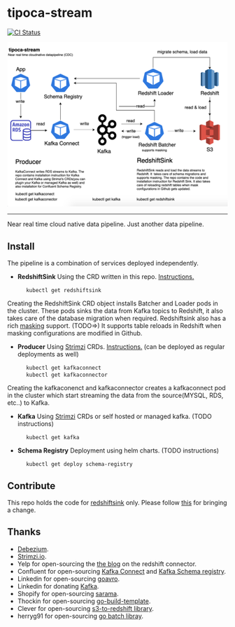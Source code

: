 # tipoca-stream
[![CI Status](https://travis-ci.com/practo/tipoca-stream.svg?token=kWeQdLBoqkiCi2kdxHdt&branch=master)](https://travis-ci.com/practo/tipoca-stream)

<img src="arch.png">

---

Near real time cloud native data pipeline. Just another data pipeline.

## Install
The pipeline is a combination of services deployed independently.

- **RedshiftSink** Using the CRD written in this repo. [Instructions.](https://github.com/practo/tipoca-stream/blob/master/redshiftsink/README.md)
```
      kubectl get redshiftsink
```
Creating the RedshiftSink CRD object installs Batcher and Loader pods in the cluster. These pods sinks the data from Kafka topics to Redshift, it also takes care of the database migration when required. Redshiftsink also has a rich [masking](https://github.com/practo/tipoca-stream/blob/master/redshiftsink/MASKING.md) support. (TODO=>) It supports table reloads in Redshift when masking configurations are modified in Github.

- **Producer** Using [Strimzi](http://strimzi.io/) CRDs. [Instructions.](https://github.com/practo/tipoca-stream/blob/master/producer/README.md) (can be deployed as regular deployments as well)
```
      kubectl get kafkaconnect
      kubectl get kafkaconnector
```
Creating the kafkaconenct and kafkaconnector creates a kafkaconnect pod in the cluster which start streaming the data from the source(MYSQL, RDS, etc..) to Kafka.

- **Kafka** Using [Strimzi](http://strimzi.io/) CRDs or self hosted or managed kafka. (TODO instructions)
```
      kubectl get kafka
```

- **Schema Registry** Deployment using helm charts. (TODO instructions)
```
      kubectl get deploy schema-registry
```

## Contribute
This repo holds the code for [redshiftsink](./redshiftsink) only. Please follow [this](https://github.com/practo/tipoca-stream/blob/master/redshiftsink/README.md#contributing) for bringing a change.

## Thanks

- [Debezium](https://debezium.io/).
- [Strimzi.io](http://strimzi.io/).
- Yelp for open-sourcing the [the blog](https://engineeringblog.yelp.com/2016/10/redshift-connector.html) on the redshift connector.
- Confluent for open-sourcing [Kafka Connect](https://docs.confluent.io/current/connect/index.html) and [Kafka Schema registry](https://github.com/confluentinc/schema-registry).
- Linkedin for open-sourcing [goavro](https://github.com/linkedin/goavro).
- Linkedin for donating [Kafka](https://kafka.apache.org).
- Shopify for open-sourcing [sarama](https://github.com/Shopify/sarama).
- Thockin for open-sourcing [go-build-template](https://github.com/thockin/go-build-template).
- Clever for open-sourcing [s3-to-redshift library](https://github.com/Clever/s3-to-redshift/).
- herryg91 for open-sourcing [go batch libray](https://github.com/herryg91/gobatch).
